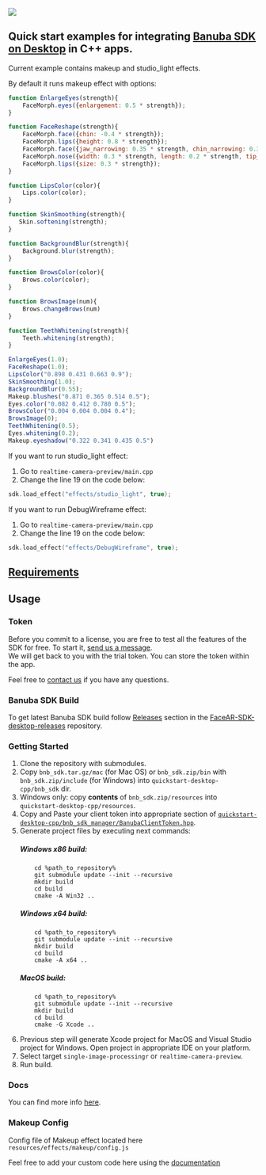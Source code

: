 [![](https://www.banuba.com/hubfs/Banuba_November2018/Images/Banuba%20SDK.png)](https://docs.banuba.com/face-ar-sdk-v1/desktop/desktop_overview)

## Quick start examples for integrating [Banuba SDK on Desktop](https://docs.banuba.com/face-ar-sdk-v1/desktop/desktop_overview) in C++ apps.  

Current example contains makeup and studio_light effects.

By default it runs makeup effect with options:

```js
function EnlargeEyes(strength){
    FaceMorph.eyes({enlargement: 0.5 * strength});
}

function FaceReshape(strength){
    FaceMorph.face({chin: -0.4 * strength});
    FaceMorph.lips({height: 0.8 * strength});
    FaceMorph.face({jaw_narrowing: 0.35 * strength, chin_narrowing: 0.35 * strength, narrowing: 0.25 * strength, cheekbones_narrowing: -0.5 * strength, forehead: 0.1 * strength});
    FaceMorph.nose({width: 0.3 * strength, length: 0.2 * strength, tip_width: -0.4 * strength});
    FaceMorph.lips({size: 0.3 * strength});
}

function LipsColor(color){
    Lips.color(color);
}

function SkinSmoothing(strength){
   Skin.softening(strength);
}

function BackgroundBlur(strength){
    Background.blur(strength);
}

function BrowsColor(color){
    Brows.color(color);
}

function BrowsImage(num){
    Brows.changeBrows(num)
}

function TeethWhitening(strength){
    Teeth.whitening(strength);
}

EnlargeEyes(1.0);
FaceReshape(1.0);
LipsColor("0.898 0.431 0.663 0.9");
SkinSmoothing(1.0);
BackgroundBlur(0.55);
Makeup.blushes("0.871 0.365 0.514 0.5");
Eyes.color("0.082 0.412 0.780 0.5");
BrowsColor("0.004 0.004 0.004 0.4");
BrowsImage(0);
TeethWhitening(0.5);
Eyes.whitening(0.2);
Makeup.eyeshadow("0.322 0.341 0.435 0.5")
```
If you want to run studio_light effect:
1) Go to `realtime-camera-preview/main.cpp`
2) Change the line 19 on the code below:

```cpp
sdk.load_effect("effects/studio_light", true);
```

If you want to run DebugWireframe effect:
1) Go to `realtime-camera-preview/main.cpp`
2) Change the line 19 on the code below:

```cpp
sdk.load_effect("effects/DebugWireframe", true);
```


## [Requirements](https://docs.banuba.com/face-ar-sdk-v1/overview/system_requirements)

## Usage
### Token
Before you commit to a license, you are free to test all the features of the SDK for free. To start it, [send us a message](https://www.banuba.com/facear-sdk/face-filters#form).  
We will get back to you with the trial token.
You can store the token within the app.  

Feel free to [contact us](https://docs.banuba.com/face-ar-sdk-v1/support) if you have any questions.

### Banuba SDK Build
To get latest Banuba SDK build follow [Releases](https://github.com/Banuba/FaceAR-SDK-desktop-releases/releases) section in the [FaceAR-SDK-desktop-releases](https://github.com/Banuba/FaceAR-SDK-desktop-releases) repository.

### Getting Started

1. Clone the repository with submodules.
2. Copy `bnb_sdk.tar.gz/mac` (for Mac OS) or `bnb_sdk.zip/bin` with `bnb_sdk.zip/include` (for Windows) into `quickstart-desktop-cpp/bnb_sdk` dir.
3. Windows only: copy **contents** of `bnb_sdk.zip/resources` into `quickstart-desktop-cpp/resources`.
4. Copy and Paste your client token into appropriate section of [`quickstart-desktop-cpp/bnb_sdk_manager/BanubaClientToken.hpp`](bnb_sdk_manager/src/BanubaClientToken.hpp). 
5. Generate project files by executing next commands:
    ##### Windows x86 build:	
    ```
        cd %path_to_repository%
        git submodule update --init --recursive
        mkdir build
        cd build
        cmake -A Win32 ..
    ```
    ##### Windows x64 build:	
    ```
        cd %path_to_repository%
        git submodule update --init --recursive
        mkdir build
        cd build
        cmake -A x64 ..
    ```
    ##### MacOS build:	
    ```
        cd %path_to_repository%
        git submodule update --init --recursive
        mkdir build
        cd build
        cmake -G Xcode ..
    ```
6. Previous step will generate Xcode project for MacOS and Visual Studio project for Windows. Open project in appropriate IDE on your platform.
7. Select target `single-image-processingr` or `realtime-camera-preview`.
8. Run build.

### Docs
You can find more info [here](https://docs.banuba.com/face-ar-sdk-v1/desktop/desktop_overview).

### Makeup Config

Config file of Makeup effect located here `resources/effects/makeup/config.js`

Feel free to add your custom code here using the [documentation](https://docs.banuba.com/face-ar-sdk-v1/effect_api/makeup)


